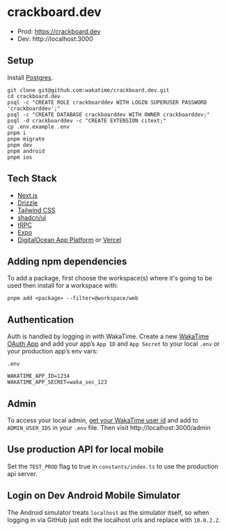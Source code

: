 # crackboard.dev

- Prod: https://crackboard.dev
- Dev: http://localhost:3000

## Setup

Install [Postgres](https://postgresapp.com/).

```
git clone git@github.com:wakatime/crackboard.dev.git
cd crackboard.dev
psql -c "CREATE ROLE crackboarddev WITH LOGIN SUPERUSER PASSWORD 'crackboarddev';"
psql -c "CREATE DATABASE crackboarddev WITH OWNER crackboarddev;"
psql -d crackboarddev -c "CREATE EXTENSION citext;"
cp .env.example .env
pnpm i
pnpm migrate
pnpm dev
pnpm android
pnpm ios
```

## Tech Stack

- [Next.js](https://nextjs.org)
- [Drizzle](https://orm.drizzle.team/docs/overview)
- [Tailwind CSS](https://tailwindcss.com)
- [shadcn/ui](https://ui.shadcn.com/docs)
- [tRPC](https://trpc.io)
- [Expo](https://expo.dev/)
- [DigitalOcean App Platform](https://www.digitalocean.com/products/app-platform) or [Vercel](https://vercel.com/)

## Adding npm dependencies

To add a package, first choose the workspace(s) where it's going to be used then install for a workspace with:

`pnpm add <package> --filter=@workspace/web`

## Authentication

Auth is handled by logging in with WakaTime.
Create a new [WakaTime OAuth App](https://wakatime.com/apps) and add your app’s `App ID` and `App Secret` to your local `.env` or your production app’s env vars:

`.env`

```
WAKATIME_APP_ID=1234
WAKATIME_APP_SECRET=waka_sec_123
```

## Admin

To access your local admin, [get your WakaTime user id](https://wakatime.com/me/id) and add to `ADMIN_USER_IDS` in your `.env` file.
Then visit http://localhost:3000/admin

## Use production API for local mobile

Set the `TEST_PROD` flag to true in `constants/index.ts` to use the production api server.

## Login on Dev Android Mobile Simulator

The Android simulator treats `localhost` as the simulator itself, so when logging in via GitHub just edit the localhost urls and replace with `10.0.2.2`.
